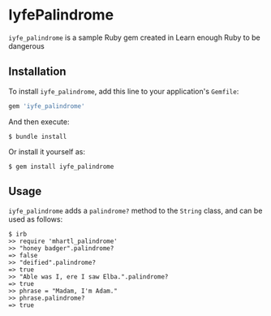 # IyfePalindrome
`iyfe_palindrome` is a sample Ruby gem created in Learn enough Ruby to be dangerous

## Installation

To install `iyfe_palindrome`, add this line to your application's `Gemfile`:

```ruby
gem 'iyfe_palindrome'
```

And then execute:

    $ bundle install

Or install it yourself as:

    $ gem install iyfe_palindrome

## Usage
`iyfe_palindrome` adds a `palindrome?` method to the `String` class, and can be used as follows:

```
$ irb
>> require 'mhartl_palindrome'
>> "honey badger".palindrome?
=> false
>> "deified".palindrome?
=> true
>> "Able was I, ere I saw Elba.".palindrome?
=> true
>> phrase = "Madam, I'm Adam."
>> phrase.palindrome?
=> true
```
